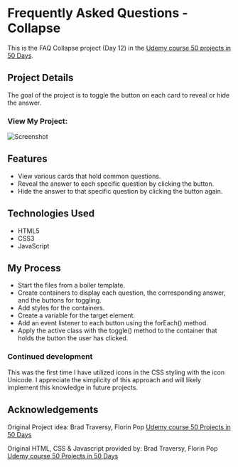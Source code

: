 # Frequently Asked Questions - Collapse

This is the FAQ Collapse project (Day 12) in the [Udemy course 50 projects in 50 Days](https://www.udemy.com/course/50-projects-50-days/?src=sac&kw=50+projects+50+days).

## Project Details

The goal of the project is to toggle the button on each card to reveal or hide the answer. 

### View My Project:

![Screenshot]()

## Features

- View various cards that hold common questions.
- Reveal the answer to each specific question by clicking the button.
- Hide the answer to that specific question by clicking the button again.

## Technologies Used

- HTML5
- CSS3
- JavaScript

## My Process

- Start the files from a boiler template.
- Create containers to display each question, the corresponding answer, and the buttons for toggling.
- Add styles for the containers.
- Create a variable for the target element.
- Add an event listener to each button using the forEach() method.
- Apply the active class with the toggle() method to the container that holds the button the user has clicked.

### Continued development

This was the first time I have utilized icons in the CSS styling with the icon Unicode. I appreciate the simplicity of this approach and will likely implement this knowledge in future projects. 

## Acknowledgements

Original Project idea: Brad Traversy, Florin Pop [Udemy course 50 Projects in 50 Days](https://www.udemy.com/course/50-projects-50-days/?src=sac&kw=50+projects+50+days)

Original HTML, CSS & Javascript provided by: Brad Traversy, Florin Pop [Udemy course 50 Projects in 50 Days](https://www.udemy.com/course/50-projects-50-days/?src=sac&kw=50+projects+50+days)
